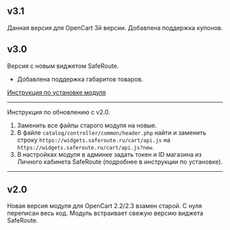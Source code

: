 v3.1
----
Данная версия для OpenCart 3й версии.
Добавлена поддержка купонов.


v3.0
----
Версия с новым виджетом SafeRoute.
* Добавлена поддержка габаритов товаров.

[Инструкция по установке модуля](https://saferoute.atlassian.net/wiki/spaces/modules/pages/18350148/)

----
Инструкция по обновлению с v2.0.
1. Заменить все файлы старого модуля на новые.
2. В файле `catalog/controller/common/header.php` найти и заменить строку `https://widgets.saferoute.ru/cart/api.js`
на `https://widgets.saferoute.ru/cart/api.js?new`.
3. В настройках модуля в админке задать токен и ID магазина из Личного кабинета SafeRoute
(подробнее в инструкции по установке).
----


v2.0
----
Новая версия модуля для OpenCart 2.2/2.3 взамен старой.
С нуля переписан весь код. Модуль встраивает свежую версию виджета SafeRoute.